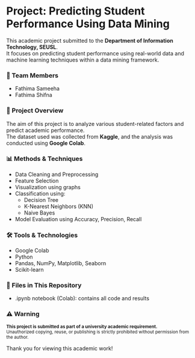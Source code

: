 # Project: Predicting Student Performance Using Data Mining

This academic project submitted to the **Department of Information Technology, SEUSL**.  
It focuses on predicting student performance using real-world data and machine learning techniques within a data mining framework.

### 👥 Team Members
- Fathima Sameeha
- Fathima Shifna

### 📄 Project Overview
The aim of this project is to analyze various student-related factors and predict academic performance.  
The dataset used was collected from **Kaggle**, and the analysis was conducted using **Google Colab**.

### 📊 Methods & Techniques
- Data Cleaning and Preprocessing
- Feature Selection
- Visualization using graphs
- Classification using:
  - Decision Tree
  - K-Nearest Neighbors (KNN)
  - Naive Bayes
- Model Evaluation using Accuracy, Precision, Recall

### 🛠 Tools & Technologies
- Google Colab  
- Python  
- Pandas, NumPy, Matplotlib, Seaborn  
- Scikit-learn

### 📁 Files in This Repository
- .ipynb notebook (Colab): contains all code and results

### ⚠ Warning
<sub><strong>This project is submitted as part of a university academic requirement.</strong><br>
Unauthorized copying, reuse, or publishing is strictly prohibited without permission from the author.</sub>

Thank you for viewing this academic work! 
